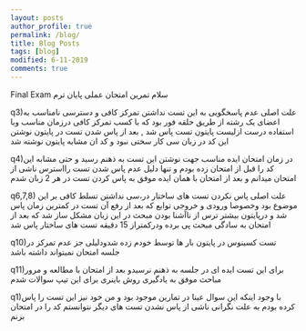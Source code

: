 ```yaml
---
layout: posts
author_profile: true
permalink: /blog/
title: Blog Posts
tags: [blog]
modified: 6-11-2019
comments: true
---
```

Final Exam
سلام 
تمرین امتحان عملی پایان ترم

q3)علت اصلی عدم پاسخگویی به این تست نداشتن تمرکز کافی و دسترسی نامناسب به اعضای یک رشته از طریق حلقه فور بود که با کسب تمرکز کافی درزمان مناسب  وبا استفاده درست ازلیست پایتون تست پاس شد , بعد از پاس شدن تست در پایتون نوشتن این کد در  زبان سی کار سختی نبود و کد ان مشابه پایتون نوشته شد

q4)در زمان امتحان ایده مناسب جهت نوشتن این تست به ذهنم رسید و حتی مشابه این کد را قبل از امتحان زده بودم و تنها دلیل عدم پاس شدن تست رااسترس ناشی از امتحان میدانم
و بعد از امتحان با همان ایده موفق به پاس کردن تست در هر 2 زبان شدم

q6,7,8) علت اصلی پاس نکردن تست های ساختار در،سی نداشتن تسلط کافی بر این موضوع بود وخصوصا ورودی و خروجی توابع که بعد از رفع آن تست در کمترین زمان پاس شد و درپایتون بیشتر ترس از ناآشنا بودن مبحث در این زبان مشکل ساز شد که بعد از امتحان به سادگی مبحث پی برده ودرکمتراز 15 دقیقه تست های ساختار پاس شد

q10)تست کسینوس در پایتون بار ها توسط خودم زده شدودلیلی جز عدم تمرکز در جلسه امتحان نمیتواند داشته باشد

q11)برای این تست ایده ای در جلسه به ذهنم نرسیدو بعد از امتحان با مطالعه و مرور مباحث موفق به یادگیری روش باینری برای این تیپ سوالات شدم

q1)با وجود اینکه این سوال عینا در تمارین موجود بود و من خود نیز این تست را پاس کرده بودم به علت نگرانی ناشی از پاس نشدن تست های دیگر نتوانستم کد را در امتحان بزنم

